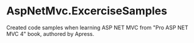 AspNetMvc.ExcerciseSamples
==========================

Created code samples when learning ASP NET MVC from "Pro ASP NET MVC 4"  book, authored by Apress.
